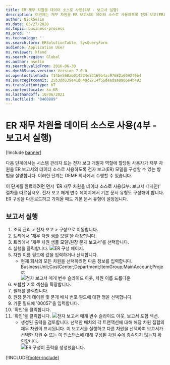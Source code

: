 ```yaml
---
title: ER 재무 차원을 데이터 소스로 사용(4부 - 보고서 실행)
description: 이번에는 재무 차원을 ER 보고서의 데이터 소스로 사용하도록 전자 보고(ER) 모델을 구성하는 방법에 대해 설명합니다. (4부)
author: NickSelin
ms.date: 05/27/2020
ms.topic: business-process
ms.prod: ''
ms.technology: ''
ms.search.form: ERSolutionTable, SysQueryForm
audience: Application User
ms.reviewer: kfend
ms.search.region: Global
ms.author: nselin
ms.search.validFrom: 2016-06-30
ms.dyn365.ops.version: Version 7.0.0
ms.openlocfilehash: f14be560ab014224e32169b4ac97682a669249b4
ms.sourcegitcommit: 25b3dd639e41d040c2714f56deadaa0906e4b493
ms.translationtype: HT
ms.contentlocale: ko-KR
ms.lasthandoff: 10/06/2021
ms.locfileid: "8460889"
---
```

# <a name="er-use-financial-dimensions-as-a-data-source-part-4---run-the-report"></a>ER 재무 차원을 데이터 소스로 사용(4부 - 보고서 실행)

[!include [banner](../../includes/banner.md)]

다음 단계에서는 시스템 관리자 또는 전자 보고 개발자 역할에 할당된 사용자가 재무 차원을 ER 보고서의 데이터 소스로 사용하도록 전자 보고(ER) 모델을 구성할 수 있는 방법을 설명합니다. 이러한 단계는 DEMF 회사에서 수행할 수 있습니다.

이 단계를 완료하려면 먼저 'ER 재무 차원을 데이터 소스로 사용(3부: 보고서 디자인)' 절차를 따르십시오. 전자 보고 매개 변수 페이지에서 기본 문서 유형도 구성해야 합니다. ER 구성을 다운로드하고 가져올 때도 기본 문서 유형이 설정됩니다. 


## <a name="run-report"></a>보고서 실행
1. 조직 관리 > 전자 보고 > 구성으로 이동합니다.
2. 트리에서 '재무 차원 샘플 모델'을 확장합니다.
3. 트리에서 '재무 차원 샘플 모델\원장 분개 보고서'를 선택합니다.
4. 실행을 클릭합니다.
![ER 구성 페이지.](../media/er-financial-dimensions-guides-run1.png)
5. 차원 이름 필드에 값을 입력하거나 선택합니다.
    * 현재 회사의 모든 차원을 선택하려면 다음 정보를 입력합니다.  BusinessUnit;CostCenter;Department;ItemGroup;MainAccount;Project  
![전자 보고서 매개 변수 슬라이드 아웃, 차원 이름 드롭다운](../media/er-financial-dimensions-guides-run2.png)
6. 포함할 기록 섹션을 확장합니다.
7. 필터를 클릭합니다.
8. 원장 분개 테이블 및 분개 배치 번호 필드에 대한 행을 선택합니다.
9. 기준 필드에 '00057'을 입력합니다.
10. '확인'을 클릭합니다.
11. '확인'을 클릭합니다.
![전자 보고서 매개 변수 슬라이드 아웃, 보고서 포함 섹션.](../media/er-financial-dimensions-guides-run3.png)
    * 생성된 출력을 검토합니다. 선택한 배치의 각 트랜잭션에 대해 해당 차원 집합의 재무 차원이 표시됩니다. 이 보고서를 실행하고 다른 차원을 선택하여 보고서가 선택한 차원 수 또는 이 인스턴스에 대해 구성된 차원 수에 종속되지 않는지 확인합니다.  
![ER 구성이 출력을 생성했습니다.](../media/er-financial-dimensions-guides-run4.png)


[!INCLUDE[footer-include](../../../../includes/footer-banner.md)]
